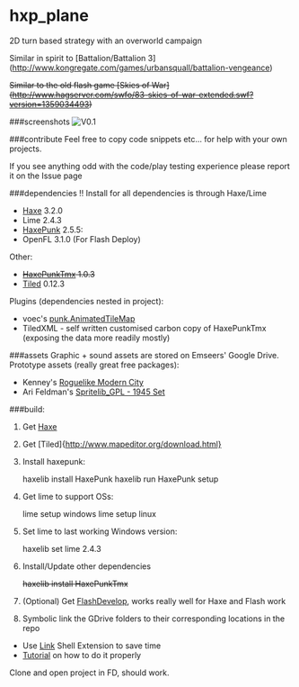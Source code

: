 # hxp_plane
2D turn based strategy with an overworld campaign


Similar in spirit to [Battalion/Battalion 3]
(http://www.kongregate.com/games/urbansquall/battalion-vengeance)

<del>Similar to the old flash game [Skies of War]
(http://www.hagserver.com/swfo/83-skies-of-war-extended.swf?version=1359034493)</del>

###screenshots
![V0.1](http://i.imgur.com/2jBWxcL.png "V0.1")

###contribute
Feel free to copy code snippets etc... for help with your own projects.

If you see anything odd with the code/play testing experience please report it on the Issue page

###dependencies
!! Install for all dependencies is through Haxe/Lime 

- [Haxe](http://haxe.org/) 3.2.0
- Lime 2.4.3
- [HaxePunk](http://haxepunk.com/) 2.5.5:
- OpenFL 3.1.0 (For Flash Deploy)

Other:

- <del>[HaxePunkTmx](https://github.com/HaxePunk/tiled) 1.0.3</del>
- [Tiled](http://www.mapeditor.org/) 0.12.3

Plugins (dependencies nested in project):

- voec's [punk.AnimatedTileMap](https://github.com/voec/punk.AnimatedTilemap)
- TiledXML - self written customised carbon copy of HaxePunkTmx (exposing the data more readily mostly)

###assets
Graphic + sound assets are stored on Emseers' Google Drive.
Prototype assets (really great free packages):

- Kenney's [Roguelike Modern City](http://kenney.nl/assets/roguelike-modern-city)
- Ari Feldman's [Spritelib_GPL - 1945 Set](http://www.widgetworx.com/spritelib/)

###build:

1) Get [Haxe](http://haxe.org/download)

2) Get [Tiled]{http://www.mapeditor.org/download.html}

3) Install haxepunk:

    haxelib install HaxePunk
    haxelib run HaxePunk setup

4) Get lime to support OSs:

    lime setup windows
    lime setup linux

5) Set lime to last working Windows version:

    haxelib set lime 2.4.3

6) Install/Update other dependencies
        
    <del>haxelib install HaxePunkTmx</del>
	
7) (Optional) Get [FlashDevelop](http://www.flashdevelop.org/community/viewforum.php?f=11),
works really well for Haxe and Flash work

8) Symbolic link the GDrive folders to their corresponding locations in the repo

 - Use [Link](http://schinagl.priv.at/nt/hardlinkshellext/linkshellextension.html) Shell Extension to save time
 - [Tutorial](http://emseers.github.io/blog/2015-11-27.html) on how to do it properly

Clone and open project in FD, should work.